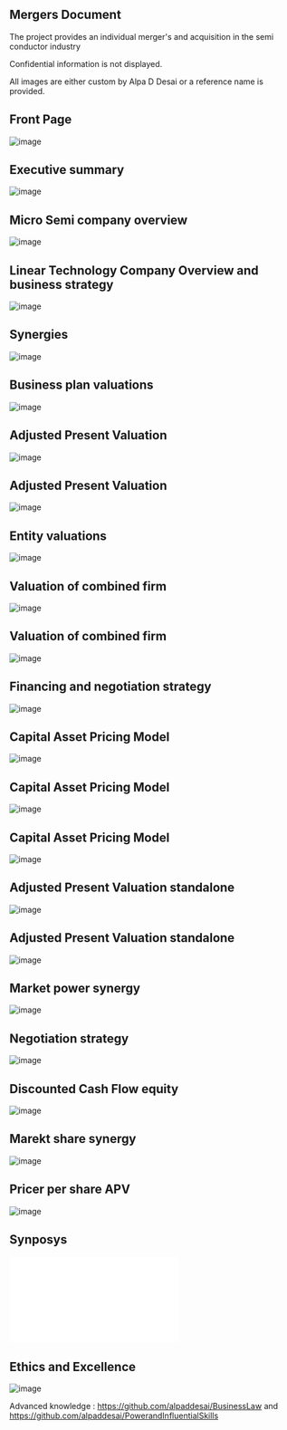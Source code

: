 ## Mergers Document

The project provides an individual merger's and acquisition in the semi conductor industry

Confidential information is not displayed.

All images are either custom by Alpa D Desai or a reference name is provided.

## Front Page
![image](image.png)

## Executive summary
![image](image1.png)

## Micro Semi company overview
![image](image2.png)

## Linear Technology Company Overview and business strategy
![image](image3.png)

## Synergies
![image](image4.png)

## Business plan valuations
![image](image5.png)

## Adjusted Present Valuation 
![image](image6.png)

## Adjusted Present Valuation 
![image](image7.png)

## Entity valuations
![image](image8.png)

## Valuation of combined firm
![image](image9.png)

## Valuation of combined firm
![image](image10.png)

## Financing and negotiation strategy
![image](image11.png)

## Capital Asset Pricing Model 
![image](image12.png)

## Capital Asset Pricing Model 
![image](image13.png)

## Capital Asset Pricing Model 
![image](image14.png)

## Adjusted Present Valuation  standalone
![image](image15.png)

## Adjusted Present Valuation  standalone
![image](image16.png)

## Market power synergy
![image](image17.png)

## Negotiation strategy
![image](image18.png)

## Discounted Cash Flow equity
![image](image19.png)

## Marekt share synergy
![image](image20.png)

## Pricer per share APV
![image](image21.png)

## Synposys
![image](CoverLetterMarketResearchOpportunityatSynopsys.pdf)

## Ethics and Excellence
![image](EthicsandExcellence.png)

Advanced knowledge : https://github.com/alpaddesai/BusinessLaw and https://github.com/alpaddesai/PowerandInfluentialSkills
